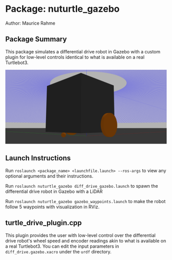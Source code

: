 # Package: nuturtle_gazebo
Author: Maurice Rahme

## Package Summary

This package simulates a differential drive robot in Gazebo with a custom plugin for low-level controls identical to what is available on a real Turtlebot3.

![ddrive](media/gzb_bot.png)

## Launch Instructions

Run `roslaunch <package_name> <launchfile.launch> --ros-args` to view any optional arguments and their instructions.

Run `roslaunch nuturtle_gazebo diff_drive_gazebo.launch` to spawn the differential drive robot in Gazebo with a LiDAR

Run `roslaunch nuturtle_gazebo gazebo_waypoints.launch` to make the robot follow 5 waypoints with visualization in RViz.

## turtle_drive_plugin.cpp

This plugin provides the user with low-level control over the differential drive robot's wheel speed and encoder readings akin to what is available on a real Turtlebot3. You can edit the input parameters in `diff_drive.gazebo.xacro` under the `urdf` directory.
